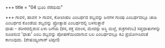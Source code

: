 +++
title = "04 ಭೂರಿ ನೆರೆದುದು"

+++
ಗಾವಳಿ, ಹಾವಳಿ > ಗಾವಳಿ, ಕೋಲಾಹಲ ಎಂಬರ್ಥದ ಶಬ್ದವನ್ನು ಜನಗಳ ಗುಂಪು ಎಂಬರ್ಥದಲ್ಲೂ ಚಾಡಿ ಎಂಬರ್ಥದ ಕೊಂಡೆಯ ಶಬ್ದವನ್ನು ಪ್ರೋತ್ಸಾಹ ಎಂಬರ್ಥದಲ್ಲಿ ಬಳಸುತ್ತಾರೆ  
ಧಾತು - ಶರೀರದಲ್ಲಿರುವ ಏಳು ಬಗೆಯ (ರಸ, ರಕ್ತ ಮಾಂಸ, ಮೇದಸ್ಸು ಅಸ್ಥಿ ಮಜ್ಜೆ, ಶುಕ್ರಗಳೆಂಬ) ಸಪ್ತಧಾತುಗಳನ್ನು ಸೂಚಿಸುವ 'ಧಾತು' ಎಂಬ ಶಬ್ದವನ್ನು ಪೋಷಣೆಯಿಂದಾಗುವ ಬಲ ಎಂಬರ್ಥದಲ್ಲೂ ಕವಿ ಪ್ರಯೋಗಿಸಿದಂತೆ ಕಾಣುವುದು. (ಶೇಷಯ್ಯಂಗಾರ್ ಟಿಪ್ಪಣಿ)